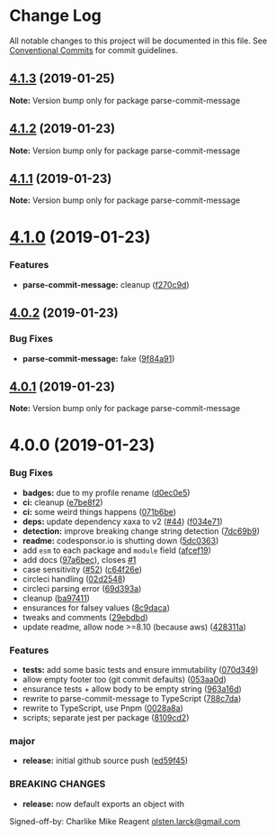 # Change Log

All notable changes to this project will be documented in this file.
See [Conventional Commits](https://conventionalcommits.org) for commit guidelines.

## [4.1.3](https://github.com/tunnckoCore/monorepo/compare/parse-commit-message@4.1.2...parse-commit-message@4.1.3) (2019-01-25)

**Note:** Version bump only for package parse-commit-message





## [4.1.2](https://github.com/tunnckoCore/monorepo/compare/parse-commit-message@4.1.1...parse-commit-message@4.1.2) (2019-01-23)

**Note:** Version bump only for package parse-commit-message

## [4.1.1](https://github.com/tunnckoCore/monorepo/compare/parse-commit-message@4.1.0...parse-commit-message@4.1.1) (2019-01-23)

**Note:** Version bump only for package parse-commit-message

# [4.1.0](https://github.com/tunnckoCore/monorepo/compare/parse-commit-message@4.0.2...parse-commit-message@4.1.0) (2019-01-23)

### Features

- **parse-commit-message:** cleanup ([f270c9d](https://github.com/tunnckoCore/monorepo/commit/f270c9d))

## [4.0.2](https://github.com/tunnckoCore/monorepo/compare/parse-commit-message@4.0.1...parse-commit-message@4.0.2) (2019-01-23)

### Bug Fixes

- **parse-commit-message:** fake ([9f84a91](https://github.com/tunnckoCore/monorepo/commit/9f84a91))

## [4.0.1](https://github.com/tunnckoCore/monorepo/compare/parse-commit-message@4.0.0...parse-commit-message@4.0.1) (2019-01-23)

**Note:** Version bump only for package parse-commit-message

# 4.0.0 (2019-01-23)

### Bug Fixes

- **badges:** due to my profile rename ([d0ec0e5](https://github.com/tunnckoCore/monorepo/commit/d0ec0e5))
- **ci:** cleanup ([e7be8f2](https://github.com/tunnckoCore/monorepo/commit/e7be8f2))
- **ci:** some weird things happens ([071b6be](https://github.com/tunnckoCore/monorepo/commit/071b6be))
- **deps:** update dependency xaxa to v2 ([#44](https://github.com/tunnckoCore/monorepo/issues/44)) ([f034e71](https://github.com/tunnckoCore/monorepo/commit/f034e71))
- **detection:** improve breaking change string detection ([7dc69b9](https://github.com/tunnckoCore/monorepo/commit/7dc69b9))
- **readme:** codesponsor.io is shutting down ([5dc0363](https://github.com/tunnckoCore/monorepo/commit/5dc0363))
- add `esm` to each package and `module` field ([afcef19](https://github.com/tunnckoCore/monorepo/commit/afcef19))
- add docs ([97a6bec](https://github.com/tunnckoCore/monorepo/commit/97a6bec)), closes [#1](https://github.com/tunnckoCore/monorepo/issues/1)
- case sensitivity ([#52](https://github.com/tunnckoCore/monorepo/issues/52)) ([c64f26e](https://github.com/tunnckoCore/monorepo/commit/c64f26e))
- circleci handling ([02d2548](https://github.com/tunnckoCore/monorepo/commit/02d2548))
- circleci parsing error ([69d393a](https://github.com/tunnckoCore/monorepo/commit/69d393a))
- cleanup ([ba97411](https://github.com/tunnckoCore/monorepo/commit/ba97411))
- ensurances for falsey values ([8c9daca](https://github.com/tunnckoCore/monorepo/commit/8c9daca))
- tweaks and comments ([29ebdbd](https://github.com/tunnckoCore/monorepo/commit/29ebdbd))
- update readme, allow node >=8.10 (because aws) ([428311a](https://github.com/tunnckoCore/monorepo/commit/428311a))

### Features

- **tests:** add some basic tests and ensure immutability ([070d349](https://github.com/tunnckoCore/monorepo/commit/070d349))
- allow empty footer too (git commit defaults) ([053aa0d](https://github.com/tunnckoCore/monorepo/commit/053aa0d))
- ensurance tests + allow body to be empty string ([963a16d](https://github.com/tunnckoCore/monorepo/commit/963a16d))
- rewrite to parse-commit-message to TypeScript ([788c7da](https://github.com/tunnckoCore/monorepo/commit/788c7da))
- rewrite to TypeScript, use Pnpm ([0028a8a](https://github.com/tunnckoCore/monorepo/commit/0028a8a))
- scripts; separate jest per package ([8109cd2](https://github.com/tunnckoCore/monorepo/commit/8109cd2))

### major

- **release:** initial github source push ([ed59f45](https://github.com/tunnckoCore/monorepo/commit/ed59f45))

### BREAKING CHANGES

- **release:** now default exports an object with

Signed-off-by: Charlike Mike Reagent <olsten.larck@gmail.com>
